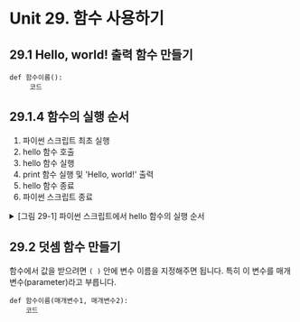 # Unit 29. 함수 사용하기
## 29.1 Hello, world! 출력 함수 만들기
```
def 함수이름():
     코드
```
## 29.1.4  함수의 실행 순서

1. 파이썬 스크립트 최초 실행
2. hello 함수 호출
3. hello 함수 실행
4. print 함수 실행 및 'Hello, world!' 출력
5. hello 함수 종료
6. 파이썬 스크립트 종료

<details>
<summary>[그림 29-1] 파이썬 스크립트에서 hello 함수의 실행 순서
</summary>
<div markdown="1">       

😎
![](https://dojang.io/pluginfile.php/13778/mod_page/content/5/029001.png)
</div>
</details>

## 29.2 덧셈 함수 만들기

함수에서 값을 받으려면 ```( )``` 안에 변수 이름을 지정해주면 됩니다. 특히 이 변수를 매개변수(parameter)라고 부릅니다.
```
def 함수이름(매개변수1, 매개변수2):
    코드
```
